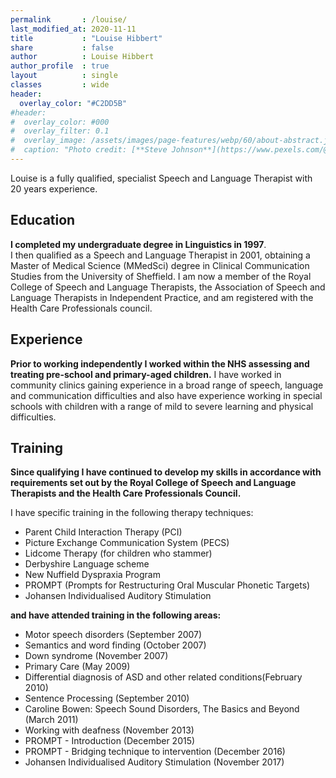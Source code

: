```yaml
---
permalink       : /louise/
last_modified_at: 2020-11-11
title           : "Louise Hibbert"
share           : false
author          : Louise Hibbert
author_profile  : true
layout          : single
classes         : wide
header:
  overlay_color: "#C2DD5B"
#header:
#  overlay_color: #000
#  overlay_filter: 0.1
#  overlay_image: /assets/images/page-features/webp/60/about-abstract.jpg
#  caption: "Photo credit: [**Steve Johnson**](https://www.pexels.com/@steve)"
---
```

Louise is a fully qualified, specialist Speech and Language Therapist with 20 years experience.  

## Education

**I completed my undergraduate degree in Linguistics in 1997**.  
I then qualified as a Speech and Language Therapist in 2001, obtaining a Master of Medical Science (MMedSci) degree in Clinical Communication Studies from the University of Sheffield. I am now a member of the Royal College of Speech and Language Therapists, the Association of Speech and Language Therapists in Independent Practice, and am registered with the Health Care Professionals council.

## Experience

**Prior to working independently I worked within the NHS assessing and treating pre-school and primary-aged children.** 
I have worked in community clinics gaining experience in a broad range of speech, language and communication difficulties and also have experience working in special schools with children with a range of mild to severe learning and physical difficulties.

## Training

**Since qualifying I have continued to develop my skills in accordance with requirements set out by the Royal College of Speech and Language Therapists and the Health Care Professionals Council.**

I have specific training in the following therapy techniques:

- Parent Child Interaction Therapy (PCI)
- Picture Exchange Communication System (PECS)
- Lidcome Therapy (for children who stammer)
- Derbyshire Language scheme
- New Nuffield Dyspraxia Program
- PROMPT (Prompts for Restructuring Oral Muscular Phonetic Targets)
- Johansen Individualised Auditory Stimulation

**and have attended training in the following areas:**

- Motor speech disorders (September 2007)
- Semantics and word finding (October 2007)
- Down syndrome (November 2007)
- Primary Care (May 2009)
- Differential diagnosis of ASD and other related conditions(February 2010)
- Sentence Processing (September 2010)
- Caroline Bowen: Speech Sound Disorders, The Basics and Beyond (March 2011)
- Working with deafness (November 2013)
- PROMPT - Introduction (December 2015)
- PROMPT - Bridging technique to intervention (December 2016)
- Johansen Individualised Auditory Stimulation (November 2017)